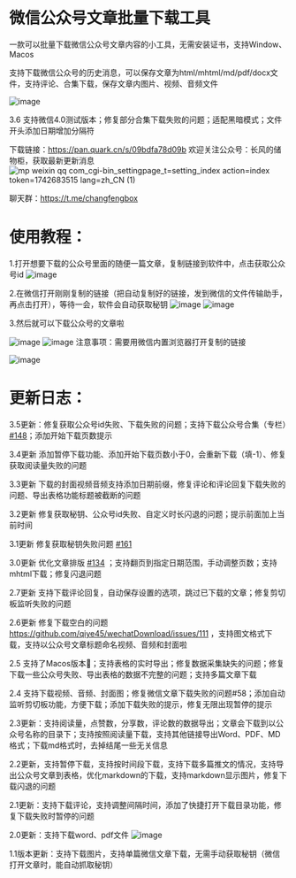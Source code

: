# 微信公众号文章批量下载工具

一款可以批量下载微信公众号文章内容的小工具，无需安装证书，支持Window、Macos

支持下载微信公众号的历史消息，可以保存文章为html/mhtml/md/pdf/docx文件，支持评论、合集下载，保存文章内图片、视频、音频文件

![image](https://github.com/user-attachments/assets/c8b3024c-2735-4240-9624-e1d208d8d49c)

3.6 支持微信4.0测试版本；修复部分合集下载失败的问题；适配黑暗模式；文件开头添加日期增加分隔符

下载链接：https://pan.quark.cn/s/09bdfa78d09b
欢迎关注公众号：长风的储物柜，获取最新更新消息
![mp weixin qq com_cgi-bin_settingpage_t=setting_index action=index token=1742683515 lang=zh_CN (1)](https://github.com/user-attachments/assets/584c65c4-da1c-4e31-bd92-b18e3589483d)

聊天群：https://t.me/changfengbox

# 使用教程：
1.打开想要下载的公众号里面的随便一篇文章，复制链接到软件中，点击获取公众号id
![image](https://github.com/qiye45/wechatDownload/assets/138199658/5fbee2aa-f1b5-4a1e-b031-ab994debc4ee)

2.在微信打开刚刚复制的链接（把自动复制好的链接，发到微信的文件传输助手，再点击打开），等待一会，软件会自动获取秘钥
![image](https://github.com/qiye45/wechatDownload/assets/138199658/2313e0ab-399f-4159-a84f-3cfbe4945fb4)
![image](https://github.com/qiye45/wechatDownload/assets/138199658/9ed6697d-14ce-4009-8a61-a3fdea64c29f)

3.然后就可以下载公众号的文章啦

![image](https://github.com/qiye45/wechatDownload/assets/138199658/965aa288-8ece-4850-8396-efb93e464e6e)
![image](https://github.com/qiye45/wechatDownload/assets/138199658/f5e95a6d-a22d-4bc0-980f-f0e91644145e)
注意事项：需要用微信内置浏览器打开复制的链接

![image](https://github.com/qiye45/wechatDownload/assets/138199658/bca604e8-d756-4971-aa6d-8b0c8cf88753)



# 更新日志：

3.5更新：修复获取公众号id失败、下载失败的问题；支持下载公众号合集（专栏）[#148](https://github.com/qiye45/wechatDownload/issues/148)；添加开始下载页数提示

3.4更新 添加暂停下载功能、添加开始下载页数小于0，会重新下载（填-1）、修复获取阅读量失败的问题

3.3更新 下载的封面视频音频支持添加日期前缀，修复评论和评论回复下载失败的问题、导出表格功能标题被截断的问题

3.2更新 修复获取秘钥、公众号id失败、自定义时长闪退的问题；提示前面加上当前时间

3.1更新 修复获取秘钥失败问题 [#161](https://github.com/qiye45/wechatDownload/issues/161)

3.0更新 优化文章排版 [#134](https://github.com/qiye45/wechatDownload/issues/134) ；支持翻页到指定日期范围，手动调整页数；支持mhtml下载；修复闪退问题

2.7更新 支持下载评论回复，自动保存设置的选项，跳过已下载的文章；修复剪切板监听失败的问题

2.6更新 修复下载空白的问题 https://github.com/qiye45/wechatDownload/issues/111 ，支持图文格式下载，支持以公众号文章标题命名视频、音频和封面啦

2.5 支持了Macos版本🥳；支持表格的实时导出；修复数据采集缺失的问题；修复下载一些公众号失败、导出表格的数据不完整的问题；支持多篇文章下载

2.4 支持下载视频、音频、封面图；修复微信文章下载失败的问题#58；添加自动监听剪切板功能，方便下载；添加下载失败的提示，修复无限出现暂停的提示

2.3更新：支持阅读量，点赞数，分享数，评论数的数据导出；文章会下载到以公众号名称的目录下；支持按照阅读量下载，支持其他链接导出Word、PDF、MD格式；下载md格式时，去掉结尾一些无关信息

2.2更新，支持暂停下载，支持按时间段下载，支持下载多篇推文的情况，支持导出公众号文章到表格，优化markdown的下载，支持markdown显示图片，修复下载闪退的问题

2.1更新：支持下载评论，支持调整间隔时间，添加了快捷打开下载目录功能，修复下载失败时暂停的问题

2.0更新：支持下载word、pdf文件
![image](https://github.com/qiye45/wechatDownload/assets/138199658/82934da3-ca55-4440-9f0d-3c8ba0a2106a)

1.1版本更新：支持下载图片，支持单篇微信文章下载，无需手动获取秘钥（微信打开文章时，能自动抓取秘钥）
